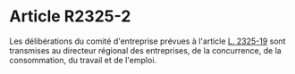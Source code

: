 # Article R2325-2

  
Les délibérations du comité d'entreprise prévues à l'article [L. 2325-19][1] sont transmises au directeur régional des entreprises, de la concurrence, de la consommation, du travail et de l'emploi.

 [1]: /affichCodeArticle.do?cidTexte=LEGITEXT000006072050&idArticle=LEGIARTI000006902073&dateTexte=&categorieLien=cid